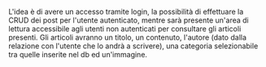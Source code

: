 L'idea è di avere un accesso tramite login, la possibilità di effettuare la CRUD dei post per l'utente autenticato, mentre sarà presente un'area di lettura accessibile agli utenti non autenticati per consultare gli articoli presenti.
Gli articoli avranno un titolo, un contenuto, l'autore (dato dalla relazione con l'utente che lo andrà a scrivere), una categoria selezionabile tra quelle inserite nel db ed un'immagine.
